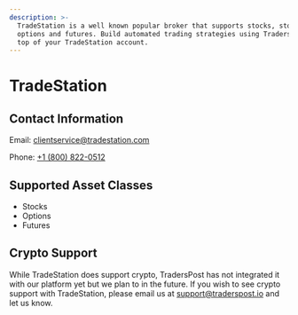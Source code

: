 ```yaml
---
description: >-
  TradeStation is a well known popular broker that supports stocks, stock
  options and futures. Build automated trading strategies using TradersPost on
  top of your TradeStation account.
---
```


# TradeStation

## Contact Information

Email: [clientservice@tradestation.com](mailto:clientservice@tradestation.com)

Phone: [+1 (800) 822-0512](tel:18008220512)

## Supported Asset Classes

* Stocks
* Options
* Futures

## Crypto Support

While TradeStation does support crypto, TradersPost has not integrated it with our platform yet but we plan to in the future. If you wish to see crypto support with TradeStation, please email us at [support@traderspost.io](mailto:support@traderspost.io) and let us know.
